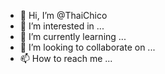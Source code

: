 - 👋 Hi, I’m @ThaiChico
- 👀 I’m interested in ...
- 🌱 I’m currently learning ...
- 💞️ I’m looking to collaborate on ...
- 📫 How to reach me ...

<!---
ThaiChico/ThaiChico is a ✨ special ✨ repository because its `README.md` (this file) appears on your GitHub profile.
You can click the Preview link to take a look at your changes.
--->
